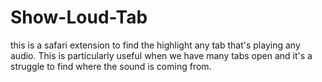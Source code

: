 # Show-Loud-Tab
this is a safari extension to find the highlight any tab that's playing any audio. This is particularly useful when we have many tabs open and it's a struggle to find where the sound is coming from.
